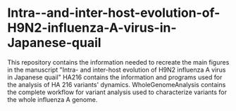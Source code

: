 # Intra--and-inter-host-evolution-of-H9N2-influenza-A-virus-in-Japanese-quail
This repository contains the information needed to recreate the main figures in the manuscript "Intra- and inter-host evolution of H9N2 influenza A virus in Japanese quail"
HA216 contains the information and programs used for the analysis of HA 216 variants' dynamics.
WholeGenomeAnalysis contains the complete workflow for variant analysis used to characterize variants for the whole influenza A genome.
